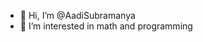 - 👋 Hi, I’m @AadiSubramanya
- 👀 I’m interested in math and programming

<!---
AadiSubramanya/AadiSubramanya is a ✨ special ✨ repository because its `README.md` (this file) appears on your GitHub profile.
You can click the Preview link to take a look at your changes.
--->
